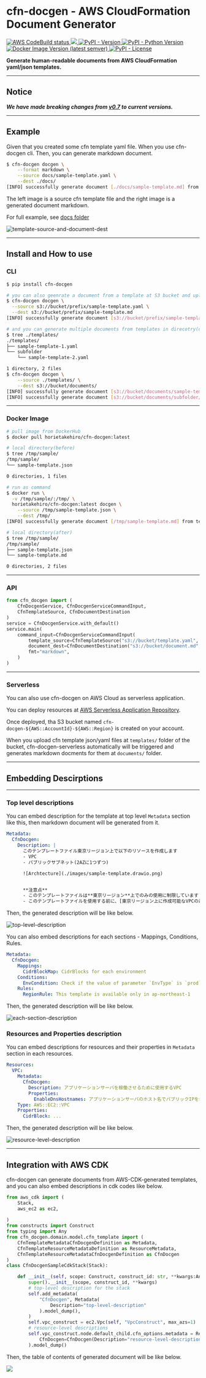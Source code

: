 # cfn-docgen - AWS CloudFormation Document Generator

<p align="left">
    <a href="https://pypi.org/project/cfn-docgen/">
        <img alt="AWS CodeBuild status" src="https://codebuild.ap-northeast-1.amazonaws.com/badges?uuid=eyJlbmNyeXB0ZWREYXRhIjoiOXljK25KclpqNzR3Zks0TFRQYTJvMWIvblNnenFDMDA4Z05NQitRUDI0aHZhMGNvckU2MWMrbkpMcVBBZldVQ1hSWHp0RVpuSkI4dE5wRWMxTm1HL0tjPSIsIml2UGFyYW1ldGVyU3BlYyI6IkRGMjUzSHZKMStNdWsxUFUiLCJtYXRlcmlhbFNldFNlcmlhbCI6MX0%3D&branch=release">
    </a>
    <a href="https://codecov.io/github/horietakehiro/cfn-docgen" > 
        <img src="https://codecov.io/github/horietakehiro/cfn-docgen/graph/badge.svg?token=A5GN5Y4IQO"/> 
   </a>
    <a href="https://pypi.org/project/cfn-docgen/">
        <img alt="PyPI - Version" src="https://img.shields.io/pypi/v/cfn-docgen">
    </a>
    <a href="https://pypi.org/project/cfn-docgen/">
        <img alt="PyPI - Python Version" src="https://img.shields.io/pypi/pyversions/cfn-docgen">
    </a>
    <a href="https://hub.docker.com/r/horietakehiro/cfn-docgen/tags">
        <img alt="Docker Image Version (latest semver)" src="https://img.shields.io/docker/v/horietakehiro/cfn-docgen?label=docker">
    </a>
    <a href="https://pypi.org/project/cfn-docgen/">
        <img alt="PyPI - License" src="https://img.shields.io/pypi/l/cfn-docgen">
    </a>
</p>


**Generate human-readable documents from AWS CloudFormation yaml/json templates.**

---

## Notice

***We have made breaking changes from [v0.7](https://github.com/horietakehiro/cfn-docgen/tree/v0.7) to current versions.***

---

## Example

Given that you created some cfn template yaml file. When you use cfn-docgen cli. Then, you can generate markdown document. 

```Bash
$ cfn-docgen docgen \
    --format markdown \
    --source docs/sample-template.yaml \
    --dest ./docs/
[INFO] successfully generate document [./docs/sample-template.md] from template [docs/sample-template.yaml]
```

The left image is a source cfn template file and the right image is a generated document markdown.

For full example, see [docs folder](./docs/)

![template-source-and-document-dest](./docs/images/source-template-and-dest-document.png)

---

## Install and How to use

### CLI

```Bash
$ pip install cfn-docgen

# you can also geenrate a document from a template at S3 bucket and upload it directory.
$ cfn-docgen docgen \
  --source s3://bucket/prefix/sample-template.yaml \
  --dest s3://bucket/prefix/sample-template.md
[INFO] successfully generate document [s3://bucket/prefix/sample-template.md] from template [s3://bucket/prefix/sample-template.yaml]

# and you can generate multiple documents from templates in direcotry(or s3 bucket prefix) at once
$ tree ./templates/
./templates/
├── sample-template-1.yaml
└── subfolder
    └── sample-template-2.yaml

1 directory, 2 files
$ cfn-docgen docgen \
    --source ./templates/ \
    --dest s3://bucket/documents/
[INFO] successfully generate document [s3://bucket/documents/sample-template-1.md] from template [./templates/sample-template-1.yaml]
[INFO] successfully generate document [s3://bucket/documents/subfolder/sample-template-2.md] from template [./templates/subfolder/sample-template-2.yaml]
```

---

### Docker Image

```Bash
# pull image from DockerHub
$ docker pull horietakehiro/cfn-docgen:latest

# local directory(before)
$ tree /tmp/sample/
/tmp/sample/
└── sample-template.json

0 directories, 1 files

# run as command
$ docker run \
  -v /tmp/sample/:/tmp/ \
  horietakehiro/cfn-docgen:latest docgen \
    --source /tmp/sample-template.json \
    --dest /tmp/
[INFO] successfully generate document [/tmp/sample-template.md] from template [/tmp/sample-template.json]

# local directory(after)
$ tree /tmp/sample/
/tmp/sample/
├── sample-template.json
└── sample-template.md

0 directories, 2 files
```

---

### API

```python
from cfn_docgen import (
    CfnDocgenService, CfnDocgenServiceCommandInput,
    CfnTemplateSource, CfnDocumentDestination
)
service = CfnDocgenService.with_default()
service.main(
    command_input=CfnDocgenServiceCommandInput(
        template_source=CfnTemplateSource("s3://bucket/template.yaml", service.context),
        document_dest=CfnDocumentDestination("s3://bucket/document.md", service.context),
        fmt="markdown",
    )
)
```

---

### Serverless

You can also use cfn-docgen on AWS Cloud as serverless application.

You can deploy resources at [AWS Serverless Application Repository](https://ap-northeast-1.console.aws.amazon.com/lambda/home?region=ap-northeast-1#/create/app?applicationId=arn:aws:serverlessrepo:ap-northeast-1:382098889955:applications/cfn-docgen-serverless).

Once deployed, tha S3 bucket named `cfn-docgen-${AWS::AccountId}-${AWS::Region}` is created on your account.

When you upload cfn template json/yaml files at `templates/` folder of the bucket, cfn-docgen-serverless automatically will be triggered and generates markdown docments for them at `documents/` folder.

---

## Embedding Descirptions

---

### Top level descriptions

You can embed description for the template at top level `Metadata` section like this, then markdown document will be generated from it.

```Yaml
Metadata:
  CfnDocgen:
    Description: |
      このテンプレートファイル東京リージョン上で以下のリソースを作成します
      - VPC
      - パブリックサブネット(2AZに1つずつ)

      ![Archtecture](./images/sample-template.drawio.png)


      **注意点**
      - このテンプレートファイルは**東京リージョン**上でのみの使用に制限しています
      - このテンプレートファイルを使用する前に、[東京リージョン上に作成可能なVPCの最大数の設定](https://ap-northeast-1.console.aws.amazon.com/servicequotas/home/services/vpc/quotas/L-F678F1CE)を確認することを推奨します(デフォルトは5VPC)**
```

Then, the generated description will be like below.

![top-level-description](./docs/images/top-level-description.png)

You can also embed descriptions for each sections - Mappings, Conditions, Rules.

```Yaml
Metadata:
  CfnDocgen:
    Mappings:
      CidrBlockMap: CidrBlocks for each environment
    Conditions:
      EnvCondition: Check if the value of parameter `EnvType` is `prod`
    Rules:
      RegionRule: This template is available only in ap-northeast-1
```

Then, the generated description will be like below.

![each-section-description](./docs/images/each-section-description.png)

### Resources and Properties description

You can embed descriptions for resources and their properties in `Metadata` section in each resources.

```Yaml
Resources: 
  VPC:
    Metadata:
      CfnDocgen:
        Description: アプリケーションサーバを稼働させるために使用するVPC
        Properties:
          EnableDnsHostnames: アプリケーションサーバのホスト名でパブリックIPを名前解決できるように有効化する
    Type: AWS::EC2::VPC
    Properties: 
      CidrBlock: ...
```

Then, the generated description will be like below.

![resource-level-description](./docs/images/resource-level-description.png)

---

## Integration with AWS CDK

cfn-docgen can generate documents from AWS-CDK-generated templates, and you can also embed descriptions in cdk codes like below.

```Python
from aws_cdk import (
    Stack,
    aws_ec2 as ec2,
    
)
from constructs import Construct
from typing import Any
from cfn_docgen.domain.model.cfn_template import (
    CfnTemplateMetadataCfnDocgenDefinition as Metadata,
    CfnTemplateResourceMetadataDefinition as ResourceMetadata,
    CfnTemplateResourceMetadataCfnDocgenDefinition as CfnDocgen
)
class CfnDocgenSampleCdkStack(Stack):

    def __init__(self, scope: Construct, construct_id: str, **kwargs:Any) -> None:
        super().__init__(scope, construct_id, **kwargs)
        # top-level description for the stack
        self.add_metadata(
            "CfnDocgen", Metadata(
                Description="top-level-description"
            ).model_dump(),
        )
        self.vpc_construct = ec2.Vpc(self, "VpcConstruct", max_azs=1)
        # resource-level descriptions
        self.vpc_construct.node.default_child.cfn_options.metadata = ResourceMetadata(
            CfnDocgen=CfnDocgen(Description="resource-level-description")
        ).model_dump()

```

Then, the table of contents of generated document will be like below.

![](./docs/images/table-of-contents-from-cdk-generated-template.png)